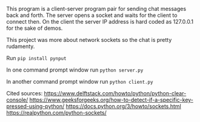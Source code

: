 This program is a client-server program pair for sending chat messages back and forth. The server opens a socket and waits for the client to connect then. On the client the server IP address is hard coded as 127.0.0.1 for the sake of demos.

This project was more about network sockets so the chat is pretty rudamenty.

Run `pip install pynput`

In one command prompt window run `python server.py`

In another command prompt window run `python client.py`


Cited sources: 
https://www.delftstack.com/howto/python/python-clear-console/
https://www.geeksforgeeks.org/how-to-detect-if-a-specific-key-pressed-using-python/
https://docs.python.org/3/howto/sockets.html
https://realpython.com/python-sockets/
